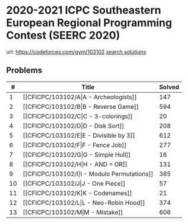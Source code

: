 # 2020-2021 ICPC Southeastern European Regional Programming Contest (SEERC 2020)

url: https://codeforces.com/gym/103102
[search solutions](https://www.google.com/search?q=Solution+OR+題解+2020-2021+ICPC+Southeastern+European+Regional+Programming+Contest+(SEERC+2020))

## Problems

| # | Title | Solved |
| --- | --- | --- |
|1|[[CFICPC/103102/A\|A - Archeologists]]|147|
|2|[[CFICPC/103102/B\|B - Reverse Game]]|594|
|3|[[CFICPC/103102/C\|C - 3-colorings]]|20|
|4|[[CFICPC/103102/D\|D - Disk Sort]]|208|
|5|[[CFICPC/103102/E\|E - Divisible by 3]]|612|
|6|[[CFICPC/103102/F\|F - Fence Job]]|277|
|7|[[CFICPC/103102/G\|G - Simple Hull]]|16|
|8|[[CFICPC/103102/H\|H - AND = OR]]|131|
|9|[[CFICPC/103102/I\|I - Modulo Permutations]]|385|
|10|[[CFICPC/103102/J\|J - One Piece]]|57|
|11|[[CFICPC/103102/K\|K - Codenames]]|21|
|12|[[CFICPC/103102/L\|L - Neo-Robin Hood]]|374|
|13|[[CFICPC/103102/M\|M - Mistake]]|606|
